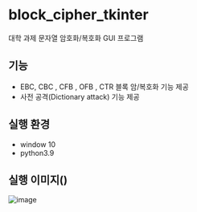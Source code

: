 # block_cipher_tkinter

대학 과제
문자열 암호화/복호화 GUI 프로그램


## 기능
- EBC, CBC , CFB , OFB , CTR 블록 암/복호화 기능 제공
- 사전 공격(Dictionary attack) 기능 제공

## 실행 환경
- window 10
- python3.9

## 실행 이미지()
![image](https://user-images.githubusercontent.com/28975774/111064250-4a66bb80-84f6-11eb-9601-e30c034f8aaf.png)

 
 
